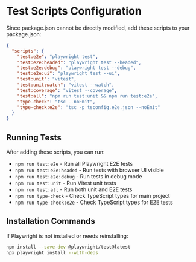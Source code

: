 # Test Scripts Configuration

Since package.json cannot be directly modified, add these scripts to your package.json:

```json
{
  "scripts": {
    "test:e2e": "playwright test",
    "test:e2e:headed": "playwright test --headed",
    "test:e2e:debug": "playwright test --debug",
    "test:e2e:ui": "playwright test --ui",
    "test:unit": "vitest",
    "test:unit:watch": "vitest --watch",
    "test:coverage": "vitest --coverage",
    "test:all": "npm run test:unit && npm run test:e2e",
    "type-check": "tsc --noEmit",
    "type-check:e2e": "tsc -p tsconfig.e2e.json --noEmit"
  }
}
```

## Running Tests

After adding these scripts, you can run:

- `npm run test:e2e` - Run all Playwright E2E tests
- `npm run test:e2e:headed` - Run tests with browser UI visible
- `npm run test:e2e:debug` - Run tests in debug mode
- `npm run test:unit` - Run Vitest unit tests
- `npm run test:all` - Run both unit and E2E tests
- `npm run type-check` - Check TypeScript types for main project
- `npm run type-check:e2e` - Check TypeScript types for E2E tests

## Installation Commands

If Playwright is not installed or needs reinstalling:

```bash
npm install --save-dev @playwright/test@latest
npx playwright install --with-deps
```